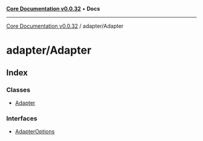 [**Core Documentation v0.0.32**](../../README.md) • **Docs**

***

[Core Documentation v0.0.32](../../modules.md) / adapter/Adapter

# adapter/Adapter

## Index

### Classes

- [Adapter](classes/Adapter.md)

### Interfaces

- [AdapterOptions](interfaces/AdapterOptions.md)

